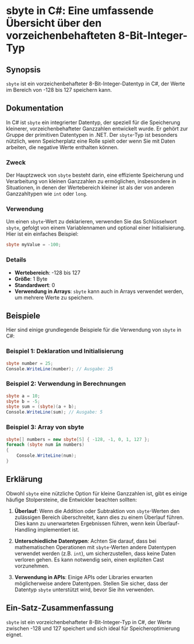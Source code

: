 <!--
Meta Description: # sbyte in C#: Eine umfassende Übersicht über den vorzeichenbehafteten 8-Bit-Integer-Typ ## Synopsis `sbyte` ist ein vorzeichenbehafteter 8-Bit-Intege...
Meta Keywords: sbyte, der, ist, von, ein
-->

# sbyte in C#: Eine umfassende Übersicht über den vorzeichenbehafteten 8-Bit-Integer-Typ

## Synopsis
`sbyte` ist ein vorzeichenbehafteter 8-Bit-Integer-Datentyp in C#, der Werte im Bereich von -128 bis 127 speichern kann.

## Dokumentation
In C# ist `sbyte` ein integrierter Datentyp, der speziell für die Speicherung kleinerer, vorzeichenbehafteter Ganzzahlen entwickelt wurde. Er gehört zur Gruppe der primitiven Datentypen in .NET. Der `sbyte`-Typ ist besonders nützlich, wenn Speicherplatz eine Rolle spielt oder wenn Sie mit Daten arbeiten, die negative Werte enthalten können.

### Zweck
Der Hauptzweck von `sbyte` besteht darin, eine effiziente Speicherung und Verarbeitung von kleinen Ganzzahlen zu ermöglichen, insbesondere in Situationen, in denen der Wertebereich kleiner ist als der von anderen Ganzzahltypen wie `int` oder `long`.

### Verwendung
Um einen `sbyte`-Wert zu deklarieren, verwenden Sie das Schlüsselwort `sbyte`, gefolgt von einem Variablennamen und optional einer Initialisierung. Hier ist ein einfaches Beispiel:

```csharp
sbyte myValue = -100;
```

### Details
- **Wertebereich**: -128 bis 127
- **Größe**: 1 Byte
- **Standardwert**: 0
- **Verwendung in Arrays**: `sbyte` kann auch in Arrays verwendet werden, um mehrere Werte zu speichern.

## Beispiele
Hier sind einige grundlegende Beispiele für die Verwendung von `sbyte` in C#:

### Beispiel 1: Deklaration und Initialisierung
```csharp
sbyte number = 25;
Console.WriteLine(number); // Ausgabe: 25
```

### Beispiel 2: Verwendung in Berechnungen
```csharp
sbyte a = 10;
sbyte b = -5;
sbyte sum = (sbyte)(a + b);
Console.WriteLine(sum); // Ausgabe: 5
```

### Beispiel 3: Array von sbyte
```csharp
sbyte[] numbers = new sbyte[5] { -128, -1, 0, 1, 127 };
foreach (sbyte num in numbers)
{
    Console.WriteLine(num);
}
```

## Erklärung
Obwohl `sbyte` eine nützliche Option für kleine Ganzzahlen ist, gibt es einige häufige Stolpersteine, die Entwickler beachten sollten:

1. **Überlauf**: Wenn die Addition oder Subtraktion von `sbyte`-Werten den zulässigen Bereich überschreitet, kann dies zu einem Überlauf führen. Dies kann zu unerwarteten Ergebnissen führen, wenn kein Überlauf-Handling implementiert ist.
   
2. **Unterschiedliche Datentypen**: Achten Sie darauf, dass bei mathematischen Operationen mit `sbyte`-Werten andere Datentypen verwendet werden (z.B. `int`), um sicherzustellen, dass keine Daten verloren gehen. Es kann notwendig sein, einen expliziten Cast vorzunehmen.

3. **Verwendung in APIs**: Einige APIs oder Libraries erwarten möglicherweise andere Datentypen. Stellen Sie sicher, dass der Datentyp `sbyte` unterstützt wird, bevor Sie ihn verwenden.

## Ein-Satz-Zusammenfassung
`sbyte` ist ein vorzeichenbehafteter 8-Bit-Integer-Typ in C#, der Werte zwischen -128 und 127 speichert und sich ideal für Speicheroptimierung eignet.